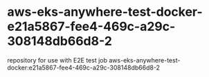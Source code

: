 # aws-eks-anywhere-test-docker-e21a5867-fee4-469c-a29c-308148db66d8-2
repository for use with E2E test job aws-eks-anywhere-test-docker:e21a5867-fee4-469c-a29c-308148db66d8-2
